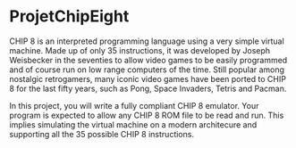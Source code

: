 # ProjetChipEight

CHIP 8 is an interpreted programming language using a very simple virtual 
machine. Made up of only 35 instructions, it was developed by Joseph Weisbecker 
in the seventies to allow video games to be easily programmed and of course run 
on low range computers of the time. Still popular among nostalgic retrogamers, 
many iconic video games have been ported to CHIP 8 for the last fifty years, 
such as Pong, Space Invaders, Tetris and Pacman.

In this project, you will write a fully compliant CHIP 8 emulator. Your program 
is expected to allow any CHIP 8 ROM file to be read and run. This implies 
simulating the virtual machine on a modern architecure and supporting all the 35
possible CHIP 8 instructions.